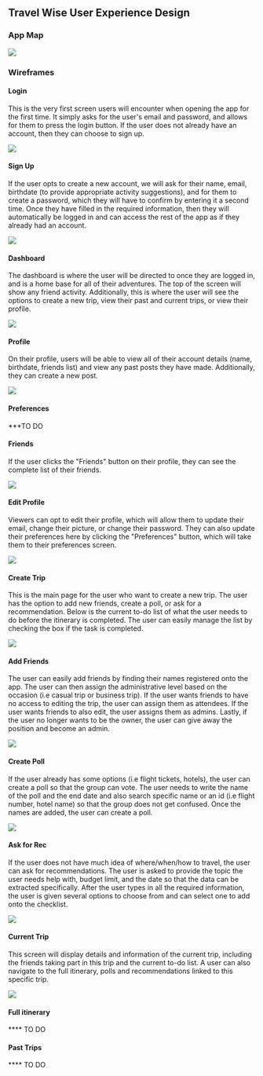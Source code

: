## Travel Wise User Experience Design


### App Map
![](/ux-design/AppMap.png)


### Wireframes

#### Login
This is the very first screen users will encounter when opening the app for the first time. It simply asks for the user's email and password, and allows for them to press the login button. If the user does not already have an account, then they can choose to sign up.

![](/ux-design/Login.png)

#### Sign Up
If the user opts to create a new account, we will ask for their name, email, birthdate (to provide appropriate activity suggestions), and for them to create a password, which they will have to confirm by entering it a second time. Once they have filled in the required information, then they will automatically be logged in and can access the rest of the app as if they already had an account.

![](/ux-design/Signup.png)

#### Dashboard
The dashboard is where the user will be directed to once they are logged in, and is a home base for all of their adventures. The top of the screen will show any friend activity. Additionally, this is where the user will see the options to create a new trip, view their past and current trips, or view their profile.

![](/ux-design/Dashboard.png)

#### Profile
On their profile, users will be able to view all of their account details (name, birthdate, friends list) and view any past posts they have made. Additionally, they can create a new post.

![](/ux-design/Profile.png)

#### Preferences
***TO DO

#### Friends
If the user clicks the "Friends" button on their profile, they can see the complete list of their friends.

![](/ux-design/Friends.png)

#### Edit Profile
Viewers can opt to edit their profile, which will allow them to update their email, change their picture, or change their password. They can also update their preferences here by clicking the "Preferences" button, which will take them to their preferences screen.

![](/ux-design/EditProfile.png)

#### Create Trip
This is the main page for the user who want to create a new trip. The user has the option to add new friends, create a poll, or ask for a recommendation. Below is the current to-do list of what the user needs to do before the itinerary is completed. The user can easily manage the list by checking the box if the task is completed.

![](/ux-design/CreateTrip.png)

#### Add Friends
The user can easily add friends by finding their names registered onto the app. The user can then assign the administrative level based on the occasion (i.e casual trip or business trip). If the user wants friends to have no access to editing the trip, the user can assign them as attendees. If the user wants friends to also edit, the user assigns them as admins. Lastly, if the user no longer wants to be the owner, the user can give away the position and become an admin.

![](/ux-design/AddFriends.png)

#### Create Poll
If the user already has some options (i.e flight tickets, hotels), the user can create a poll so that the group can vote. The user needs to write the name of the poll and the end date and also search specific name or an id (i.e flight number, hotel name) so that the group does not get confused. Once the names are added, the user can create a poll.

![](/ux-design/CreatePoll.png)

#### Ask for Rec
If the user does not have much idea of where/when/how to travel, the user can ask for recommendations. The user is asked to provide the topic the user needs help with, budget limit, and the date so that the data can be extracted specifically. After the user types in all the required information, the user is given several options to choose from and can select one to add onto the checklist.

![](/ux-design/AskForRec.png)

#### Current Trip
This screen will display details and information of the current trip, including the friends taking part in this trip and the current to-do list. A user can also navigate to the full itinerary, polls and recommendations linked to this specific trip.

![](/ux-design/CurrentTrip.png)

#### Full itinerary
**** TO DO

#### Past Trips
**** TO DO
